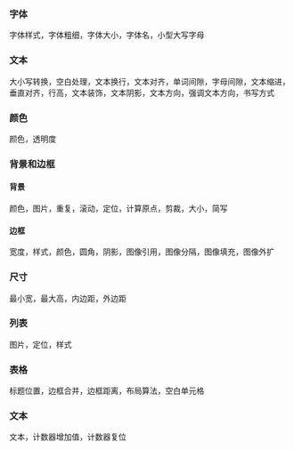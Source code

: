 ### 字体

字体样式，字体粗细，字体大小，字体名，小型大写字母

### 文本

大小写转换，空白处理，文本换行，文本对齐，单词间隙，字母间隙，文本缩进，垂直对齐，行高，文本装饰，文本阴影，文本方向，强调文本方向，书写方式

### 颜色

颜色，透明度

### 背景和边框

#### 背景

颜色，图片，重复，滚动，定位，计算原点，剪裁，大小，简写

#### 边框

宽度，样式，颜色，圆角，阴影，图像引用，图像分隔，图像填充，图像外扩

### 尺寸

最小宽，最大高，内边距，外边距

### 列表

图片，定位，样式

### 表格

标题位置，边框合并，边框距离，布局算法，空白单元格

### 文本

文本，计数器增加值，计数器复位